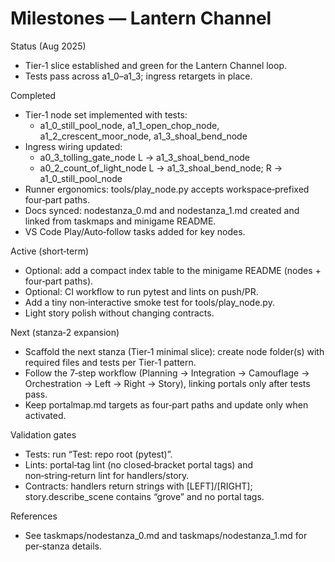 # Milestones — Lantern Channel

Status (Aug 2025)

- Tier‑1 slice established and green for the Lantern Channel loop.
- Tests pass across a1_0–a1_3; ingress retargets in place.

Completed

- Tier‑1 node set implemented with tests:
	- a1_0_still_pool_node, a1_1_open_chop_node, a1_2_crescent_moor_node, a1_3_shoal_bend_node
- Ingress wiring updated:
	- a0_3_tolling_gate_node L → a1_3_shoal_bend_node
	- a0_2_count_of_light_node L → a1_3_shoal_bend_node; R → a1_0_still_pool_node
- Runner ergonomics: tools/play_node.py accepts workspace‑prefixed four‑part paths.
- Docs synced: nodestanza_0.md and nodestanza_1.md created and linked from taskmaps and minigame README.
- VS Code Play/Auto‑follow tasks added for key nodes.

Active (short‑term)

- Optional: add a compact index table to the minigame README (nodes + four‑part paths).
- Optional: CI workflow to run pytest and lints on push/PR.
- Add a tiny non‑interactive smoke test for tools/play_node.py.
- Light story polish without changing contracts.

Next (stanza‑2 expansion)

- Scaffold the next stanza (Tier‑1 minimal slice): create node folder(s) with required files and tests per Tier‑1 pattern.
- Follow the 7‑step workflow (Planning → Integration → Camouflage → Orchestration → Left → Right → Story), linking portals only after tests pass.
- Keep portalmap.md targets as four‑part paths and update only when activated.

Validation gates

- Tests: run “Test: repo root (pytest)”.
- Lints: portal‑tag lint (no closed‑bracket portal tags) and non‑string‑return lint for handlers/story.
- Contracts: handlers return strings with [LEFT]/[RIGHT]; story.describe_scene contains “grove” and no portal tags.

References

- See taskmaps/nodestanza_0.md and taskmaps/nodestanza_1.md for per‑stanza details.
